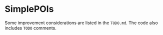 SimplePOIs
===========================

Some improvement considerations are listed in the `TODO.md`. The code also includes `TODO` comments.